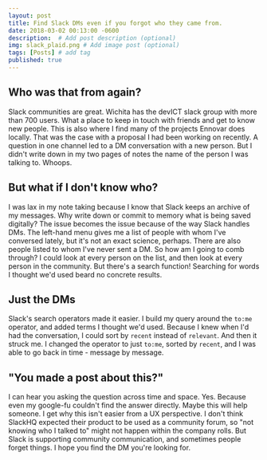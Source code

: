 ```yaml
---
layout: post
title: Find Slack DMs even if you forgot who they came from.
date: 2018-03-02 00:13:00 -0600
description:  # Add post description (optional)
img: slack_plaid.png # Add image post (optional)
tags: [Posts] # add tag
published: true
---
```


## Who was that from again?
Slack communities are great. Wichita has the devICT slack group with more than 700 users. What a place to keep in touch with friends and get to know new people. This is also where I find many of the projects Ennovar does locally. That was the case with a proposal I had been working on recently. A question in one channel led to a DM conversation with a new person. But I didn't write down in my two pages of notes the name of the person I was talking to. Whoops.

## But what if I don't know who?
I was lax in my note taking because I know that Slack keeps an archive of my messages. Why write down or commit to memory what is being saved digitally? The issue becomes the issue because of the way Slack handles DMs. The left-hand menu gives me a list of people with whom I've conversed lately, but it's not an exact science, perhaps. There are also people listed to whom I've never sent a DM. So how am I going to comb through? I could look at every person on the list, and then look at every person in the community. But there's a search function! Searching for words I thought we'd used beard no concrete results.

## Just the DMs
Slack's search operators made it easier. I build my query around the `to:me` operator, and added terms I thought we'd used. Because I knew when I'd had the conversation, I could sort by `recent` instead of `relevant`. And then it struck me.
I changed the operator to just `to:me`, sorted by `recent`, and I was able to go back in time - message by message.

## "You made a post about this?"
I can hear you asking the question across time and space. Yes. Because even my google-fu couldn't find the answer directly. Maybe this will help someone. I get why this isn't easier from a UX perspective. I don't think SlackHQ expected their product to be used as a community forum, so "not knowing who I talked to" might not happen within the company rolls. But Slack is supporting community communication, and sometimes people forget things. I hope you find the DM you're looking for.
